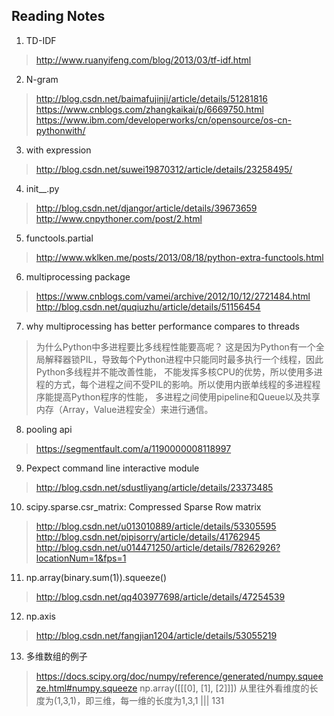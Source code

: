 ## Reading Notes

1. TD-IDF
> http://www.ruanyifeng.com/blog/2013/03/tf-idf.html

2. N-gram
> http://blog.csdn.net/baimafujinji/article/details/51281816
> https://www.cnblogs.com/zhangkaikai/p/6669750.html
> https://www.ibm.com/developerworks/cn/opensource/os-cn-pythonwith/

3. with expression
> http://blog.csdn.net/suwei19870312/article/details/23258495/

4. init__.py
> http://blog.csdn.net/djangor/article/details/39673659
> http://www.cnpythoner.com/post/2.html

5. functools.partial
> http://www.wklken.me/posts/2013/08/18/python-extra-functools.html

6. multiprocessing package
> https://www.cnblogs.com/vamei/archive/2012/10/12/2721484.html
> http://blog.csdn.net/quqiuzhu/article/details/51156454

7. why multiprocessing has better performance compares to threads
> 为什么Python中多进程要比多线程性能要高呢？
> 这是因为Python有一个全局解释器锁PIL，导致每个Python进程中只能同时最多执行一个线程，因此Python多线程并不能改善性能，
不能发挥多核CPU的优势，所以使用多进程的方式，每个进程之间不受PIL的影响。所以使用内嵌单线程的多进程程序能提高Python程序的性能，
多进程之间使用pipeline和Queue以及共享内存（Array，Value进程安全）来进行通信。

8. pooling api
> https://segmentfault.com/a/1190000008118997

9. Pexpect command line interactive module
> http://blog.csdn.net/sdustliyang/article/details/23373485

10. scipy.sparse.csr_matrix: Compressed Sparse Row matrix
> http://blog.csdn.net/u013010889/article/details/53305595
> http://blog.csdn.net/pipisorry/article/details/41762945
> http://blog.csdn.net/u014471250/article/details/78262926?locationNum=1&fps=1

11. np.array(binary.sum(1)).squeeze()
> http://blog.csdn.net/qq403977698/article/details/47254539

12. np.axis
> http://blog.csdn.net/fangjian1204/article/details/53055219

13. 多维数组的例子 
> https://docs.scipy.org/doc/numpy/reference/generated/numpy.squeeze.html#numpy.squeeze
> np.array([[[0], [1], [2]]]) 从里往外看维度的长度为(1,3,1)，即三维，每一维的长度为1,3,1
>          |||
>          131